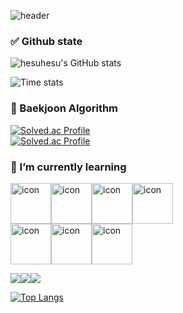 ![header](https://capsule-render.vercel.app/api?type=waving&color=gradient&height=250&section=header&text=hesuhesu&fontSize=90)

### ✅ Github state

![hesuhesu's GitHub stats](https://github-readme-stats.vercel.app/api?username=hesuhesu&show_icons=true&theme=transparent&hide=stars)

<!-- 해당 부분 수정 시 주석 해제 [![trophy](https://github-profile-trophy.vercel.app/?username=hesuhesu&theme=flat&column=7)](https://github.com/hesuhesu//github-trophies)
-->

![Time stats](http://github-profile-summary-cards.vercel.app/api/cards/productive-time?username=hesuhesu&theme=github&utcOffset=9)

<!--
[![hesuhesu's github activity graph](https://github-readme-activity-graph.cyclic.app/graph?username=hesuhesu&bg_color=FAFAFA&color=708090&line=24292e&point=24292e&area=true&custom_title=Contribute%20graph&border=true)](https://github.com/hesuhesu/github-readme-activity-graph)
-->
### 🚩 Baekjoon Algorithm

[![Solved.ac Profile](http://mazassumnida.wtf/api/mini/generate_badge?boj=hesuhesu)](https://solved.ac/hesuhesu)<br/>
[![Solved.ac Profile](http://mazassumnida.wtf/api/generate_badge?boj=hesuhesu)](https://solved.ac/hesuhesu)<br/>


### 🌱 I’m currently learning 

<div style="display: flex; align-items: flex-start;"><img src="https://techstack-generator.vercel.app/python-icon.svg" alt="icon" width="65" height="65" /><img src="https://techstack-generator.vercel.app/java-icon.svg" alt="icon" width="65" height="65" /><img src="https://techstack-generator.vercel.app/js-icon.svg" alt="icon" width="65" height="65" /><img src="https://techstack-generator.vercel.app/cpp-icon.svg" alt="icon" width="65" height="65" /></div><div style="display: flex; align-items: flex-start;"><img src="https://techstack-generator.vercel.app/raspberrypi-icon.svg" alt="icon" width="65" height="65" /><img src="https://techstack-generator.vercel.app/mysql-icon.svg" alt="icon" width="65" height="65" /><img src="https://techstack-generator.vercel.app/github-icon.svg" alt="icon" width="65" height="65" /></div>

<img src="https://img.shields.io/badge/C-A8B9CC?style=for-the-badge&logo=C&logoColor=white"><img src="https://img.shields.io/badge/Spring-6DB33F?style=for-the-badge&logo=Spring&logoColor=white"><img src="https://img.shields.io/badge/Jupyter-F37626?style=for-the-badge&logo=Jupyter&logoColor=white">

[![Top Langs](https://github-readme-stats.vercel.app/api/top-langs/?username=hesuhesu&layout=compact&langs_count=10&theme=white)](https://github.com/hesuhesu?tab=repositories&q=&type=&language=java&sort=)

<!--
https://getemoji.com/
-->
